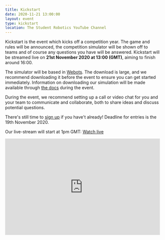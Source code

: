 ```yaml
---
title: Kickstart
date: 2020-11-21 13:00:00
layout: event
type: kickstart
location: The Student Robotics YouTube Channel
---
```


Kickstart is the event which kicks off a competition year. The game and rules will
be announced, the competition simulator will be shown off to teams and of course any
questions you have will be answered. Kickstart will be streamed live on
**21st November 2020 at 13:00 (GMT)**, aiming to finish around 16:00.

The simulator will be based in [Webots](https://cyberbotics.com/#download). The download
is large, and we recommend downloading it before the event to ensure you can get started
immediately. Information on downloading our simulation will be made available through
[the docs](https://studentrobotics.org/docs/simulator/) during the event.

During the event, we recommend setting up a call or video chat for you and your team to
communicate and collaborate, both to share ideas and discuss potential questions.

There's still time to [sign up][sign-up] if you have't already! Deadline for entries is the 19th November 2020.

Our live-stream will start at 1pm GMT: [Watch live](https://www.youtube.com/watch?v=cQOgo0Gh4iA)

<iframe width="100%" height="315" src="https://www.youtube.com/embed/cQOgo0Gh4iA" frameborder="0" allow="accelerometer; autoplay; encrypted-media; gyroscope; picture-in-picture" allowfullscreen></iframe>

[sign-up]: https://studentrobotics.org/compete/
